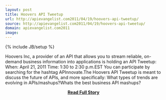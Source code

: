 ```yaml
---
layout: post
title: Hoovers API Tweetup
url: http://apievangelist.com2011/04/19/hoovers-api-tweetup/
source: http://apievangelist.com2011/04/19/hoovers-api-tweetup/
domain: apievangelist.com2011
image: 
---
```

{% include JB/setup %}<p>Hoovers Inc, a provider of an API that allows you to stream reliable, on-demand business information into applications is holding an API Tweetup: When: April 21, 2011 Time: 1:30 to 2:30 p.m.EST You can participate by searching for the hashtag APInnovate.The Hoovers API Tweetup is meant to discuss the future of APIs, and more specifically: What types of trends are evolving in APIs/mashups?Whats the best business API mashups?</p>
<center><p><a href="http://apievangelist.com2011/04/19/hoovers-api-tweetup/" style='padding:25px; font-sze:18px; font-weight: bold;'>Read Full Story</a></p></center>
